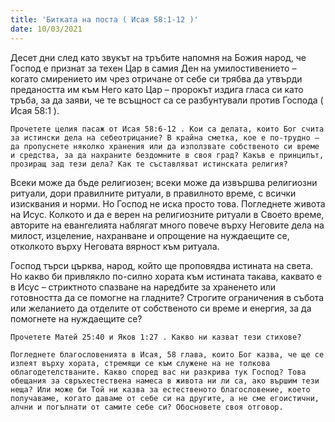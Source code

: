 ```yaml
---
title: 'Битката на поста ( Исая 58:1-12 )'
date: 10/03/2021
---
```


Десет дни след като звукът на тръбите напомня на Божия народ, че Господ е признат за техен Цар в самия Ден на умилостивението – когато смирението им чрез отричане от себе си трябва да утвърди предаността им към Него като Цар – пророкът издига гласа си като тръба, за да заяви, че те всъщност са се разбунтували против Господа ( Исая 58:1 ).

`Прочетете целия пасаж от Исая 58:6-12 . Кои са делата, които Бог счита за истински дела на себеотрицание? В крайна сметка, кое е по-трудно – да пропуснете няколко хранения или да използвате собственото си време и средства, за да нахраните бездомните в своя град? Какъв е принципът, прозиращ зад тези дела? Как те съставляват истинската религия?`

Всеки може да бъде религиозен; всеки може да извършва религиозни ритуали, дори правилните ритуали, в правилното време, с всички изисквания и норми. Но Господ не иска просто това. Погледнете живота на Исус. Колкото и да е верен на религиозните ритуали в Своето време, авторите на евангелията наблягат много повече върху Неговите дела на милост, изцеление, нахранване и опрощение на нуждаещите се, отколкото върху Неговата вярност към ритуала.

Господ търси църква, народ, който ще проповядва истината на света. Но какво би привлякло по-силно хората към истината такава, каквато е в Исус – стриктното спазване на наредбите за храненето или готовността да се помогне на гладните? Строгите ограничения в събота или желанието да отделите от собственото си време и енергия, за да помогнете на нуждаещите се?

`Прочетете Матей 25:40 и Яков 1:27 . Какво ни казват тези стихове?`

`Погледнете благословенията в Исая, 58 глава, които Бог казва, че ще се излеят върху хората, стремящи се към служене на не толкова облагодетелстваните. Какво според вас ни разкрива тук Господ? Това обещания за свръхестествена намеса в живота ни ли са, ако вършим тези неща? Или може би Той ни казва за естественото благословение, което получаваме, когато даваме от себе си на другите, а не сме егоистични, алчни и погълнати от самите себе си? Обосновете своя отговор.`